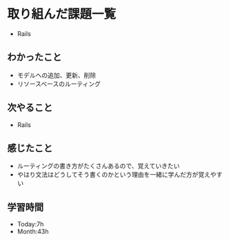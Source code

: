 # 取り組んだ課題一覧
- Rails
## わかったこと
- モデルへの追加、更新、削除
- リソースベースのルーティング
## 次やること
- Rails
## 感じたこと
- ルーティングの書き方がたくさんあるので、覚えていきたい
- やはり文法はどうしてそう書くのかという理由を一緒に学んだ方が覚えやすい
## 学習時間
- Today:7h
- Month:43h
